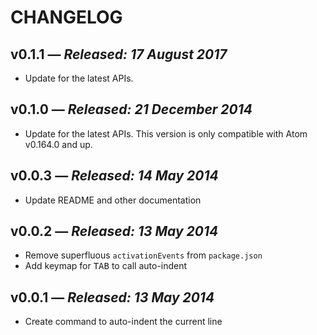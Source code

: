 # CHANGELOG

## **v0.1.1** &mdash; *Released: 17 August 2017*

* Update for the latest APIs.

## **v0.1.0** &mdash; *Released: 21 December 2014*

* Update for the latest APIs. This version is only compatible with Atom v0.164.0 and up.

## **v0.0.3** &mdash; *Released: 14 May 2014*

* Update README and other documentation

## **v0.0.2** &mdash; *Released: 13 May 2014*

* Remove superfluous `activationEvents` from `package.json`
* Add keymap for <kbd>TAB</kbd> to call auto-indent

## **v0.0.1** &mdash; *Released: 13 May 2014*

* Create command to auto-indent the current line
